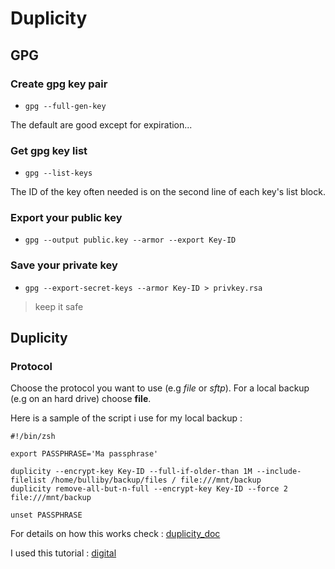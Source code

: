 <!-- TITLE: Duplicity -->
<!-- SUBTITLE: Some information on the duplicity configuration -->

# Duplicity

## GPG

### Create gpg key pair

* `gpg --full-gen-key`

The default are good except for expiration...

### Get gpg key  list

* `gpg --list-keys`

The ID of the key often needed is on the second line of each key's list block.

### Export your public key

* `gpg --output public.key --armor --export Key-ID`

### Save your private key

* `gpg --export-secret-keys --armor Key-ID > privkey.rsa`

> keep it safe

## Duplicity

### Protocol

Choose the protocol you want to use (e.g *file* or *sftp*). For a local backup (e.g on an hard drive) choose **file**.

Here is a sample of the script i use for my local backup :

```shell
#!/bin/zsh

export PASSPHRASE='Ma passphrase'

duplicity --encrypt-key Key-ID --full-if-older-than 1M --include-filelist /home/bulliby/backup/files / file:///mnt/backup
duplicity remove-all-but-n-full --encrypt-key Key-ID --force 2 file:///mnt/backup

unset PASSPHRASE

```

For details on how this works check : [duplicity_doc](http://duplicity.nongnu.org/duplicity.1.html)

I used this tutorial : [digital](https://www.digitalocean.com/community/tutorials/how-to-use-duplicity-with-gpg-to-securely-automate-backups-on-ubuntu)
